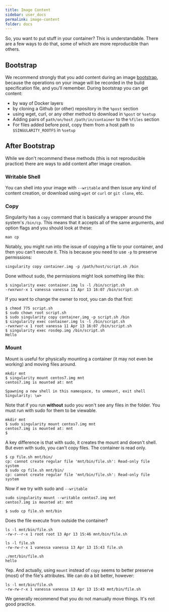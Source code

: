 ```yaml
---
title: Image Content
sidebar: user_docs
permalink: image-content
folder: docs
---
```


So, you want to put stuff in your container? This is understandable. There are a few ways to do that, some of which are more reproducible than others. 

## Bootstrap
We recommend strongly that you add content during an image <a href="/docs-bootstrap">bootstrap</a>, because the operations on your image will be recorded in the build specification file, and you'll remember. During bootstrap you can get content:

 - by way of Docker layers
 - by cloning a Github (or other) repository in the `%post` section
 - using wget, curl, or any other method to download in `%post` or `%setup`
 - Adding pairs of `path/on/host` `/path/in/container` to the `%files` section
 - For files added before post, copy them from a host path to `$SINGULARITY_ROOTFS` in `%setup`

## After Bootstrap
While we don't recommend these methods (this is not reproducible practice) there are ways to add content after image creation.

### Writable Shell
You can shell into your image with `--writable` and then issue any kind of content creation, or download using `wget` or `curl` or `git clone`, etc.

### Copy
Singularity has a `copy` command that is basically a wrapper around the system's `/bin/cp`. This means that it accepts all of the same arguments, and option flags and you should look at these:

```
man cp
```

Notably, you might run into the issue of copying a file to your container, and then you can't execute it. This is because you need to use `-p` to preserve permissions:

```
singularity copy container.img -p /path/host/script.sh /bin
```

Done without sudo, the permissions might look something like this:

```
$ singularity exec container.img ls -l /bin/script.sh
-rwxrwxr-x 1 vanessa vanessa 11 Apr 13 16:07 /bin/script.sh
```

If you want to change the owner to root, you can do that first:

```
$ chmod 775 script.sh
$ sudo chown root script.sh
$ sudo singularity copy container.img -p script.sh /bin
$ singularity exec container.img ls -l /bin/script.sh
-rwxrwxr-x 1 root vanessa 11 Apr 13 16:07 /bin/script.sh
$ singularity exec rosdep.img /bin/script.sh
Hello
```

### Mount
Mount is useful for physically mounting a container (it may not even be working) and moving files around.

```
mkdir mnt 
$ singularity mount centos7.img mnt
centos7.img is mounted at: mnt

Spawning a new shell in this namespace, to unmount, exit shell
Singularity: \w> 
```

Note that if you run **without** sudo you won't see any files in the folder. You must run with sudo for them to be viewable. 

```
mkdir mnt 
$ sudo singularity mount centos7.img mnt
centos7.img is mounted at: mnt
$
```

A key difference is that with sudo, it creates the mount and doesn't shell. But even with sudo, you can't copy files. The container is read only.

```
$ cp file.sh mnt/bin/
cp: cannot create regular file 'mnt/bin/file.sh': Read-only file system
$ sudo cp file.sh mnt/bin/
cp: cannot create regular file 'mnt/bin/file.sh': Read-only file system
```

Now if we try with sudo and `--writable`

```
sudo singularity mount --writable centos7.img mnt
centos7.img is mounted at: mnt

$ sudo cp file.sh mnt/bin
```

Does the file execute from outside the container?

```
ls -l mnt/bin/file.sh
-rw-r--r-x 1 root root 13 Apr 13 15:46 mnt/bin/file.sh

ls -l file.sh
-rw-rw-r-x 1 vanessa vanessa 13 Apr 13 15:43 file.sh

./mnt/bin/file.sh
hello
```

Yep. And actually, using `mount` instead of `copy` seems to better preserve (most) of the file's 
attributes. We can do a bit better, however:

```
ls -l mnt/bin/file.sh
-rw-rw-r-x 1 vanessa vanessa 13 Apr 13 15:43 mnt/bin/file.sh
```

We generally recommend that you do not manually move things. It's not good practice.
